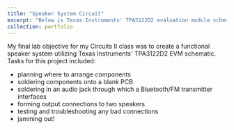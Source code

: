 ```yaml
---
title: "Speaker System Circuit"
excerpt: "Below is Texas Instruments' TPA3122D2 evaluation module schematic, which I brought to life in a custom circuit<br/><img src='/images/tsspeaker.png' width='400'>"
collection: portfolio
---
```


My final lab objective for my Circuits II class was to create a functional speaker system utilizing Texas Instruments' TPA3122D2 EVM schematic. Tasks for this project included:

* planning where to arrange components
* soldering components onto a blank PCB
* soldering in an audio jack through which a Bluetooth/FM transmitter interfaces
* forming output connections to two speakers
* testing and troubleshooting any bad connections
* jamming out!

